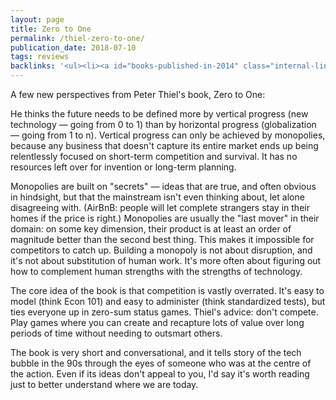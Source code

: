 ```yaml
---
layout: page
title: Zero to One
permalink: /thiel-zero-to-one/
publication_date: 2018-07-10
tags: reviews
backlinks: '<ul><li><a id="books-published-in-2014" class="internal-link" href="/books-published-in-2014/">Published in 2014</a></li><li><a id="books-read-in-2018" class="internal-link" href="/books-read-in-2018/">Read in 2018</a></li><li><a id="books-tag-business" class="internal-link" href="/books-tag-business/">Business</a></li><li><a id="books-tag-nonfiction" class="internal-link" href="/books-tag-nonfiction/">Nonfiction</a></li><li><a id="books-tag-philosophy" class="internal-link" href="/books-tag-philosophy/">Philosophy</a></li><li><a id="reviews" class="internal-link" href="/reviews/">Reviews</a></li><li><a id="site-history" class="internal-link" href="/site-history/">Site history</a></li></ul>'
---
```


A few new perspectives from Peter Thiel's book, Zero to One:

He thinks the future needs to be defined more by vertical progress (new technology — going from 0 to 1) than by horizontal progress (globalization — going from 1 to n). Vertical progress can only be achieved by monopolies, because any business that doesn't capture its entire market ends up being relentlessly focused on short-term competition and survival. It has no resources left over for invention or long-term planning.

Monopolies are built on "secrets" — ideas that are true, and often obvious in hindsight, but that the mainstream isn't even thinking about, let alone disagreeing with. (AirBnB: people will let complete strangers stay in their homes if the price is right.) Monopolies are usually the "last mover" in their domain: on some key dimension, their product is at least an order of magnitude better than the second best thing. This makes it impossible for competitors to catch up. Building a monopoly is not about disruption, and it's not about substitution of human work. It's more often about figuring out how to complement human strengths with the strengths of technology.

The core idea of the book is that competition is vastly overrated. It's easy to model (think Econ 101) and easy to administer (think standardized tests), but ties everyone up in zero-sum status games. Thiel's advice: don't compete. Play games where you can create and recapture lots of value over long periods of time without needing to outsmart others.

The book is very short and conversational, and it tells story of the tech bubble in the 90s through the eyes of someone who was at the centre of the action. Even if its ideas don't appeal to you, I'd say it's worth reading just to better understand where we are today.